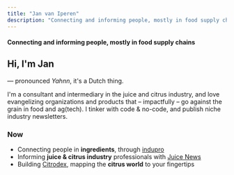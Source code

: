 ```yaml
---
title: "Jan van Iperen"
description: "Connecting and informing people, mostly in food supply chains"
---
```


#### Connecting and informing people, mostly in food supply chains

## Hi, I'm Jan  
— pronounced *Yahnn*, it's a Dutch thing.

I'm a consultant and intermediary in the juice and citrus industry, and love evangelizing organizations and products that – impactfully – go against the grain in food and ag(tech). I tinker with code & no-code, and publish niche industry newsletters.

### Now

- Connecting people in **ingredients**, through [indupro](https://indupro "Since 1976 indupro offers business brokerage and strategic consulting to the ingredients industry.")
- Informing **juice & citrus industry** professionals with [Juice News](https://juicenews.com "Daily curated industry news for Juice and Beverage professionals")
- Building [Citrodex](https://citrodex.com), mapping the **citrus world** to your fingertips